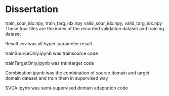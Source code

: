 # Dissertation

train_sour_idx.npy, train_targ_idx.npy
valid_sour_idx.npy, valid_targ_idx.npy
These four files are the index of the recorded validation dataset and training dataset

Result.csv was all hyper-parameter result

trainSourceOnly.ipynb was trainsource code

trainTargetOnly.ipynb was traintarget code

Combination.ipynb was the combination of source domain and target domain dataset and train them in supervised way

SVDA.ipynb was semi-supervised domain adaptation code

